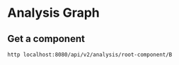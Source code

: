 # Analysis Graph

## Get a component

```bash
http localhost:8080/api/v2/analysis/root-component/B
```
